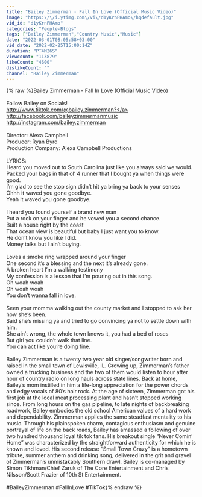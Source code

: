 ```yaml
---
title: "Bailey Zimmerman - Fall In Love (Official Music Video)"
image: "https:\/\/i.ytimg.com\/vi\/d1yKrnPHAmo\/hqdefault.jpg"
vid_id: "d1yKrnPHAmo"
categories: "People-Blogs"
tags: ["Bailey Zimmerman","Country Music","Music"]
date: "2022-03-01T08:05:58+03:00"
vid_date: "2022-02-25T15:00:14Z"
duration: "PT4M26S"
viewcount: "113879"
likeCount: "4600"
dislikeCount: ""
channel: "Bailey Zimmerman"
---
```

{% raw %}Bailey Zimmerman - Fall In Love (Official Music Video)<br /><br />Follow Bailey on Socials!<br /><a rel="nofollow" target="blank" href="http://www.tiktok.com/@bailey.zimmerman?">http://www.tiktok.com/@bailey.zimmerman?</a><br /><a rel="nofollow" target="blank" href="http://facebook.com/baileyzimmermanmusic">http://facebook.com/baileyzimmermanmusic</a><br /><a rel="nofollow" target="blank" href="http://instagram.com/bailey.zimmerman">http://instagram.com/bailey.zimmerman</a><br /><br />Director: Alexa Campbell<br />Producer: Ryan Byrd<br />Production Company: Alexa Campbell Productions<br /><br />LYRICS:<br />Heard you moved out to South Carolina just like you always said we would.<br />Packed your bags in that ol’ 4 runner that I bought ya when things were good.<br />I’m glad to see the stop sign didn’t hit ya bring ya back to your senses<br />Ohhh it waved you gone goodbye.<br />Yeah it waved you gone goodbye.<br /> <br />I heard you found yourself a brand new man<br />Put a rock on your finger and he vowed you a second chance.<br />Built a house right by the coast<br />That ocean view is beautiful but baby I just want you to know.<br />He don’t know you like I did.<br />Money talks but I ain’t buying.<br /> <br />Loves a smoke ring wrapped around your finger<br />One second it’s a blessing and the next it’s already gone.<br />A broken heart I’m a walking testimony<br />My confession is a lesson that I’m pouring out in this song.<br />Oh woah woah<br />Oh woah woah<br />You don’t wanna fall in love.<br /> <br />Seen your momma walking out the county market and I stopped to ask her how she’s been.<br />Said she’s missing ya and tried to go convincing ya not to settle down with him.<br />She ain’t wrong, the whole town knows it, you had a bed of roses<br />But girl you couldn’t walk that line.<br />You can act like you’re doing fine.<br /><br />Bailey Zimmerman is a twenty two year old singer/songwriter born and raised in the small town of Lewisville, IL. Growing up, Zimmerman’s father owned a trucking business and the two of them would listen to hour after hour of country radio on long hauls across state lines. Back at home, Bailey’s mom instilled in him a life-long appreciation for the power chords and edgy vocals of 80’s hair rock. At the age of sixteen, Zimmerman got his first job at the local meat processing plant and hasn’t stopped working since. From long hours on the gas pipeline, to late nights of backbreaking roadwork, Bailey embodies the old school American values of a hard work and dependability. Zimmerman applies the same steadfast mentality to his music. Through his plainspoken charm, contagious enthusiasm and genuine portrayal of life on the back roads, Bailey has amassed a following of over two hundred thousand loyal tik tok fans. His breakout single “Never Comin’ Home” was characterized by the straightforward authenticity for which he is known and loved. His second release “Small Town Crazy” is a hometown tribute, summer anthem and drinking song, delivered in the grit and gravel of Zimmerman’s unmistakably Southern drawl. Bailey is co-managed by Simon Tikhman/Chief Zaruk of The Core Entertainment and Chris Nilsson/Scott Frazier of 10th St Entertainment.<br /><br />#BaileyZimmerman #FallInLove #TikTok{% endraw %}

